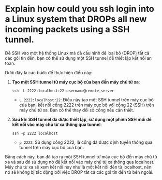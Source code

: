 # Explain how could you ssh login into a Linux system that DROPs all new incoming packets using a SSH tunnel.

Để SSH vào một hệ thống Linux mà đã cấu hình để loại bỏ (DROP) tất cả các gói tin đến, bạn có thể sử dụng một SSH tunnel để thiết lập kết nối an toàn.

Dưới đây là các bước để thực hiện điều này:

1. **Tạo một SSH tunnel từ máy cục bộ của bạn đến máy chủ từ xa**:
    
    ```
    ssh -L 2222:localhost:22 username@remote_server
    
    ```
    
    - `L 2222:localhost:22`: Điều này tạo một SSH tunnel trên máy cục bộ của bạn, kết nối cổng 2222 trên máy cục bộ với cổng 22 (SSH) trên máy chủ từ xa. Bạn có thể thay đổi số cổng nếu cần thiết.
2. **Sau khi SSH tunnel đã được thiết lập, sử dụng một phiên SSH mới để kết nối vào máy chủ từ xa thông qua tunnel**:
    
    ```
    ssh -p 2222 localhost
    
    ```
    
    - `p 2222`: Sử dụng cổng 2222, là cổng đã được định tuyến thông qua tunnel trên máy cục bộ của bạn.

Bằng cách này, bạn đã tạo ra một SSH tunnel từ máy cục bộ đến máy chủ từ xa và sau đó sử dụng nó để kết nối vào máy chủ từ xa thông qua localhost. Máy chủ từ xa sẽ xem kết nối này như là một kết nối đến từ localhost, nên nó sẽ không bị tác động bởi việc DROP tất cả các gói tin đến từ bên ngoài.